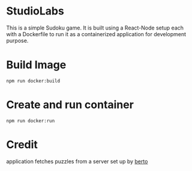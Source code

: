 # StudioLabs

This is a simple Sudoku game.
It is built using a React-Node setup each with a Dockerfile to run it as a containerized application for development purpose.

# Build Image
```
npm run docker:build
```

# Create and run container

```
npm run docker:run
```

# Credit
application fetches puzzles from a server set up by [berto](https://github.com/berto/sugoku)
